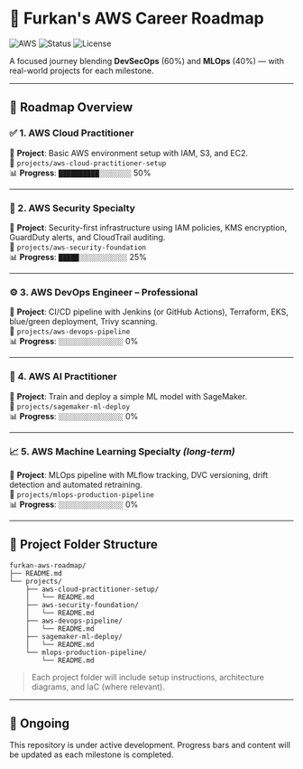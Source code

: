 
# 🚀 Furkan's AWS Career Roadmap

![AWS](https://img.shields.io/badge/AWS-DevSecOps_60%25_MLOps_40%25-orange)
![Status](https://img.shields.io/badge/Status-Planning-blue)
![License](https://img.shields.io/badge/Made%20with-%F0%9F%96%A5%EF%B8%8F%20by%20Furkan-brightgreen)

A focused journey blending **DevSecOps** (60%) and **MLOps** (40%) — with real-world projects for each milestone.

---

## 📍 Roadmap Overview

### ✅ 1. AWS Cloud Practitioner  
🔧 **Project**: Basic AWS environment setup with IAM, S3, and EC2.  
📁 `projects/aws-cloud-practitioner-setup`  
📊 **Progress**: `██████████░░░░░░░░` 50%

---

### 🔐 2. AWS Security Specialty  
🔧 **Project**: Security-first infrastructure using IAM policies, KMS encryption, GuardDuty alerts, and CloudTrail auditing.  
📁 `projects/aws-security-foundation`  
📊 **Progress**: `█████░░░░░░░░░░░░` 25%

---

### ⚙️ 3. AWS DevOps Engineer – Professional  
🔧 **Project**: CI/CD pipeline with Jenkins (or GitHub Actions), Terraform, EKS, blue/green deployment, Trivy scanning.  
📁 `projects/aws-devops-pipeline`  
📊 **Progress**: `░░░░░░░░░░░░░░░░` 0%

---

### 🤖 4. AWS AI Practitioner  
🔧 **Project**: Train and deploy a simple ML model with SageMaker.  
📁 `projects/sagemaker-ml-deploy`  
📊 **Progress**: `░░░░░░░░░░░░░░░░` 0%

---

### 📈 5. AWS Machine Learning Specialty *(long-term)*  
🔧 **Project**: MLOps pipeline with MLflow tracking, DVC versioning, drift detection and automated retraining.  
📁 `projects/mlops-production-pipeline`  
📊 **Progress**: `░░░░░░░░░░░░░░░░` 0%

---

## 📂 Project Folder Structure

```
furkan-aws-roadmap/
├── README.md
└── projects/
    ├── aws-cloud-practitioner-setup/
    │   └── README.md
    ├── aws-security-foundation/
    │   └── README.md
    ├── aws-devops-pipeline/
    │   └── README.md
    ├── sagemaker-ml-deploy/
    │   └── README.md
    └── mlops-production-pipeline/
        └── README.md
```

> Each project folder will include setup instructions, architecture diagrams, and IaC (where relevant).

---

## 🧭 Ongoing
This repository is under active development. Progress bars and content will be updated as each milestone is completed.

